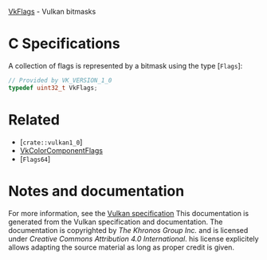 [VkFlags](https://www.khronos.org/registry/vulkan/specs/1.3-extensions/man/html/VkFlags.html) - Vulkan bitmasks

# C Specifications
A collection of flags is represented by a bitmask using the type
[`Flags`]:
```c
// Provided by VK_VERSION_1_0
typedef uint32_t VkFlags;
```

# Related
- [`crate::vulkan1_0`]
- [VkColorComponentFlags]()
- [`Flags64`]

# Notes and documentation
For more information, see the [Vulkan specification](https://www.khronos.org/registry/vulkan/specs/1.3-extensions/html/vkspec.html)
This documentation is generated from the Vulkan specification and documentation.
The documentation is copyrighted by *The Khronos Group Inc.* and is licensed under *Creative Commons Attribution 4.0 International*.
his license explicitely allows adapting the source material as long as proper credit is given.
        